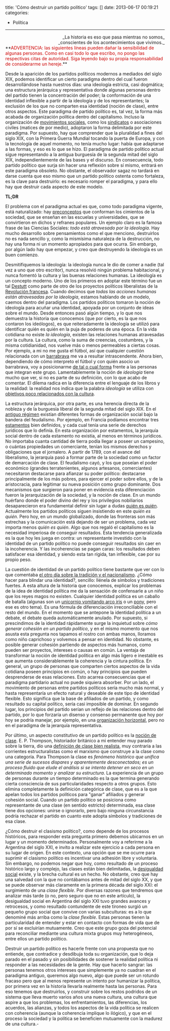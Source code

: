 title: 'Cómo destruir un partido político'
tags: []
date: 2013-06-17 00:19:21
categories:
  - Política
---

<div style="text-align: right;">_La historia es eso que pasa mientras no somos_</div><div style="text-align: right;">_conscientes de los acontecimientos que vivimos._</div>
**<span style="color: #cc0000;">ADVERTENCIA: las siguientes líneas pueden dañar la sensibilidad de algunas personas. Como en casi todo lo que escribo, no pongo las respectivas citas de autoridad. Siga leyendo bajo su propia responsabilidad de considerarme un hereje.</span>**

Desde la aparición de los partidos políticos modernos a mediados del siglo XIX, podemos identificar un cierto paradigma dentro del cual fueron desarrollándose hasta nuestros días: una ideología estricta, casi dogmática; una estructura jerárquica y representativa donde algunas personas dentro del partido tienen la concentración del poder; la conformación de una identidad inflexible a partir de la ideología y de los representantes; la exclusión de los que no comparten esa identidad (noción de clase), entre otros aspectos. Este paradigma de partido político es, tal vez, la forma más acabada de organización política dentro del capitalismo. Incluso la organización de [movimientos sociales](http://es.wikipedia.org/wiki/Segunda_Internacional), como los [sindicatos](http://es.wikipedia.org/wiki/Sindicalismo#Los_a.C3.B1os_de_La_Internacional) o asociaciones civiles (matices de por medio), adoptaron la forma delimitada por este paradigma. Por supuesto, hay que comprender que la pluralidad a fines del siglo XIX, con la Primera Guerra Mundial tocando la puerta de Europa, y con la tecnología de aquel momento, no tenía mucho lugar: había que adaptarse a las formas, y eso es lo que se hizo. El paradigma de partido político actual sigue representando a la antigua burguesía de la segunda mitad del siglo XIX, independientemente de las bases y el discurso. En consecuencia, todo partido político que surja sin hacer una reflexión sobre sí mismo, entrará en este paradigma obsoleto. No obstante, el observador sagaz no tardará en darse cuenta que eso mismo que un partido político ostenta como fortaleza, es la clave para destruirlo: es necesario romper el paradigma, y para ello hay que destruir cada aspecto de este modelo.

<!-- more -->

**TL;DR**

El problema con el paradigma actual es que, como todo paradigma vigente, está naturalizado: hay [preconceptos](http://es.wikipedia.org/wiki/Preconcepto) que conforman los cimientos de la sociedad, que se enseñan en las escuelas y universidades, que se convirtieron en dichos y refranes populares. Un ejemplo claro es la famosa frase de las Ciencias Sociales: _todo está atravesado por la ideología_. Hay mucho desarrollo sobre pensamientos como el que menciono, destruirlos no es nada sencillo y, como la mismísima naturaleza de la destrucción, no hay una forma ni un momento apropiados para que ocurra. Sin embargo, por algún lado hay que empezar, y creo que destruyendo la ideología es un buen comienzo.

Desmitifiquemos la ideología: la ideología nunca le dio de comer a nadie (tal vez a uno que otro escritor), nunca resolvió ningún problema habitacional, y nunca fomentó la cultura y las buenas relaciones humanas. La ideología es un concepto moderno. Uno de los primeros en adoptar este término fue un tal&nbsp;[Destutt](http://es.wikipedia.org/wiki/Destutt_de_Tracy)&nbsp;como parte de otro de los proyectos políticos liberalistas de la [Revolución francesa](http://es.wikipedia.org/wiki/Revoluci%C3%B3n_francesa). Cuando decimos que _todas las acciones humanas están atravesadas por la ideología_, estamos hablando de un modelo, caemos dentro del paradigma. Los partidos políticos tomaron la noción de ideología para acuñar una identidad, apoyada por un conjunto de ideas sobre el mundo. Desde entonces pasó algún tiempo, y lo que nos demuestra la historia que conocemos (que por cierto, es la que nos contaron los ideólogos), es que reiteradamente la ideología se utilizó para identificar quién es quién en la puja de poderes de una época. En la vida cotidiana no existe _la ideología_, existen las relaciones humanas atravesadas por la cultura. La cultura, como la suma de creencias, costumbres, y la misma cotidianidad, nos vuelve más o menos permeables a ciertas cosas. Por ejemplo, a mi no me gusta el fútbol, así que cualquier cuestión relacionada con un [barrabrava](http://es.wikipedia.org/wiki/Barra_brava)&nbsp;me va a resultar intrascendente. Ahora bien, dependiendo de cómo interpreto el fútbol y con quién asocio un barrabrava, voy a posicionarme [de tal o cual forma](http://www.thedirtynormal.com/2013/05/09/the-science-of-feelings-as-illustrated-by-hyperbole-and-a-half) frente a las personas que integran este grupo. Lamentablemente la noción de&nbsp;_ideología_&nbsp;tiene mucho que ver, si no es parte de su definición, con lo que acabo de comentar. El dilema radica en la diferencia entre el lenguaje de los libros y la realidad: la realidad nos indica que la palabra _ideología_ se utiliza con [objetivos poco relacionados con la cultura](http://confesionesdelfin.blogspot.com.ar/2013/06/la-tradicion-contra-el-nacionalismo.html).

La estructura jerárquica, por otra parte, es una herencia directa de la nobleza y de la burguesía liberal de la segunda mitad del siglo XIX. En el [antiguo régimen](http://es.wikipedia.org/wiki/Antiguo_R%C3%A9gimen) existían diferentes formas de organización social bajo la bandera del feudalismo. Por ejemplo, en Francia podíamos encontrar tres [estamentos](http://es.wikipedia.org/wiki/Estamento) bien definidos, y cada cual tenía una serie de derechos jurídicos que lo definía. En esta organización por estamentos, la jerarquía social dentro de cada estamento no existía, al menos en términos jurídicos. No importaba cuanta cantidad de tierra podía llegar a poseer un campesino, o cuántas propiedades un comerciante, tenían los mismos derechos y obligaciones que el jornalero. A partir de 1789, con el avance del liberalismo, la jerarquía pasó a formar parte de la sociedad como un factor de demarcación de clase. El feudalismo cayó, y los que poseían el poder económico (grandes terratenientes, algunos artesanos, comerciantes) necesitaron destacarse para afianzar su poder político: destacarse principalmente de los más pobres, para ejercer el poder sobre ellos, y de la aristocracia, para legitimar su nueva posición como grupo dominante. Dos mecanismos que surgieron para poner en evidencia esta diferenciación fueron la jerarquización de la sociedad, y la noción de clase. En un mundo huérfano donde el poder divino del rey y los privilegios nobiliarios desaparecieron era fundamental definir sin lugar a dudas [quién es quién](http://www.terras.edu.ar/biblioteca/13/13HSARG_Hobsbawm_Unidad_1.pdf). Actualmente los partidos políticos siguen insistiendo en este _quién es quién_. Pero hoy, en un mundo globalizado, donde las fronteras son más estrechas y la comunicación está dejando de ser un problema, cada vez importa menos _quién es quién_. Algo que nos regaló el capitalismo es la necesidad imperiosa de conseguir resultados. Esta tendencia generalizada es la que hoy les juega en contra: un representante investido con la identidad de un partido político no puede conseguir resultados sin caer en la incoherencia. Y las incoherencias se pagan caras: los resultados deben satisfacer esa identidad, y siendo esta tan rígida, tan inflexible, cae por su propio peso.

La cuestión de identidad de un partido político tiene bastante que ver con lo que comentaba [el otro día sobre la tradición y el nacionalismo](http://confesionesdelfin.blogspot.com.ar/2013/06/la-tradicion-contra-el-nacionalismo.html). ¿Cómo hacer para blindar una identidad?, sencillo: llénela de símbolos y tradiciones fuertes. A esta altura de la historia que conocemos, explicar los problemas de la idea de identidad política me da la sensación de confensarle a un niño que los reyes magos no existen. Cualquier identidad política es un caballo de batalla (algunas son un [unicornio vomitando arco iris](http://fc06.deviantart.net/fs71/f/2012/025/5/d/5d6398fe1717e942806003f823ec173f-d4nmwc5.jpg)&nbsp;o un [pony](http://feminspire.com/wp-content/uploads/2013/05/My-Little-Pony-Friendship-is-Magic-my-little-pony-friendship-is-magic-32310685-1600-1000.jpg), pero ese es otro tema). Es una fórmula de diferenciación irreconciliable con el resto del mundo. En el momento que se antepone la identidad política a un debate, el debate queda automáticamente anulado. Por supuesto, si prescindimos de la identidad rápidamente surge la inquietud sobre _cómo generar cohesión en un partido político_, y en el mismo momento que nos asusta esta pregunta nos tapamos el rostro con ambas manos, lloramos como niño caprichoso y volvemos a pensar en identidad. No obstante, es posible generar cohesión partiendo de aspectos más humanos, como pueden ser proyectos, intereses o causas en común. La ventaja de transformar la noción de identidad política en algo más ligero e inestable es que aumenta considerablemente la coherencia y la cintura política. En general, un grupo de personas que comparten ciertos aspectos de la vida cotidiana poseen principios en común, o hay principios que pueden desprenderse de esas relaciones. Esto acarrea consecuencias que el paradigma partidario actual no puede siquiera absorber. Por un lado, el movimiento de personas entre partidos políticos sería mucho más normal, y hasta representaría un efecto natural y deseable de este tipo de identidad flexible. Esto significa que la base de afiliados de un partido, y como resultado su capital político, sería casi imposible de dominar. En segundo lugar, los principios del partido serían un reflejo de las relaciones dentro del partido, por lo que forzaría un disenso y consenso permanente que hoy por hoy se podría manejar, por ejemplo, en una [organización horizontal](http://es.wikipedia.org/wiki/Horizontalidad), pero no en el paradigma de la jerarquía representativa.

Por último, un aspecto constitutivo de un partido político es la [noción de clase](http://es.wikipedia.org/wiki/Clase_social). E. P. Thompson, historiador británico a mi entender muy parado sobre la tierra, dio una [definición de clase bien realista](http://investigacion.politicas.unam.mx/teoriasociologicaparatodos/pdf/Tradici%F3n/Meiksins%20Wood%20Ellen-%20El%20concepto%20de%20clase%20en%20E.%20P.%20Thompson.pdf), muy contraria a las corrientes estructuralistas como el marxismo que construye a la clase como una categoría. Para Thompson&nbsp;la clase es _fenómeno histórico que unifica una serie de sucesos dispares y aparentemente desconectados; es un proceso fluido que elude el análisis si se intenta detener en seco en un determinado momento y analizar su estructura_. La experiencia de un grupo de personas durante un tiempo determinado es la que termina generando cierta consciencia de sus particularidades respecto a otros grupos. Esto elimina completamente la definición categórica de clase, que es a la que apelan todos los partidos políticos para "ganar" afiliados y generar cohesión social. Cuando un partido político se posiciona como representante de una clase (en sentido estricto) determinada, esa clase tiene dos opciones: unirse o ignorarlo, pero bajo ninguna circunstancia podría rechazar el partido en cuanto este adopta símbolos y tradiciones de esa clase.

¿Cómo destruir el clasismo político?, como depende de los procesos históricos, para responder esta pregunta primero debemos ubicarnos en un lugar y un momento determinados. Personalmente voy a referirme a la Argentina del siglo XXI, e invito a realizar este ejercicio a cada persona en su lugar de origen. En este contexto, una opción que se me ocurre para suprimir el clasismo político es incentivar una adhesión libre y voluntaria. Sin embargo, no podemos negar que hoy, como resultado de un proceso histórico largo y complejo, las clases están bien delimitadas, la [desigualdad social](http://es.wikipedia.org/wiki/Desigualdad_social) existe, y la brecha cultural es un hecho. No obstante, creo que hay una salvedad con la que no contábamos antes de mitad del siglo XX, y que se puede observar más claramente en la primera década del siglo XXI: el surgimiento de una _clase flexible_. Por diversas razones que tendremos que analizar más tarde (o no, pero seguro que no en este artículo), la desigualdad social en Argentina del siglo XXI tuvo grandes avances y retrocesos, y como resultado contundente de este tironeo surgió un pequeño grupo social que convive con varias subculturas: es a lo que denominé más arriba como la _clase flexible_. Estas personas tienen la particularidad de entender y estar en contacto con formas de vida que de por sí se excluirían mutuamente. Creo que este grupo goza del potencial para reconciliar mediante una cultura mixta grupos muy heterogéneos, entre ellos un partido político.

Destruir un partido político es hacerle frente con una propuesta que no entiende, que contradice y desdibuja toda su organización, que lo deja parado en el pasado y sin posibilidades de sostener la realidad política ni responder a las necesidades de la gente. Hay que hacerlo sangrar: las personas tenemos otros intereses que simplemente ya no cuadran en el paradigma antiguo, queremos algo nuevo, algo que puede ser un rotundo fracaso pero que al menos represente un intento por humanizar la política, por primera vez en la historia llevarla realmente hasta las personas. Para eso tenemos que destruirlos, y construir sobre los restos podridos de un sistema que lleva muerto varios años una nueva cultura, una cultura que aspire a que los problemas, los enfrentamientos, las diferencias, los acuerdos, las alianzas, y todos los aspectos de la vida política se realicen con coherencia (aunque la coherencia implique lo ilógico), y que en el proceso la sociedad y la política se beneficien mutuamente con la madurez de una cultura.-
